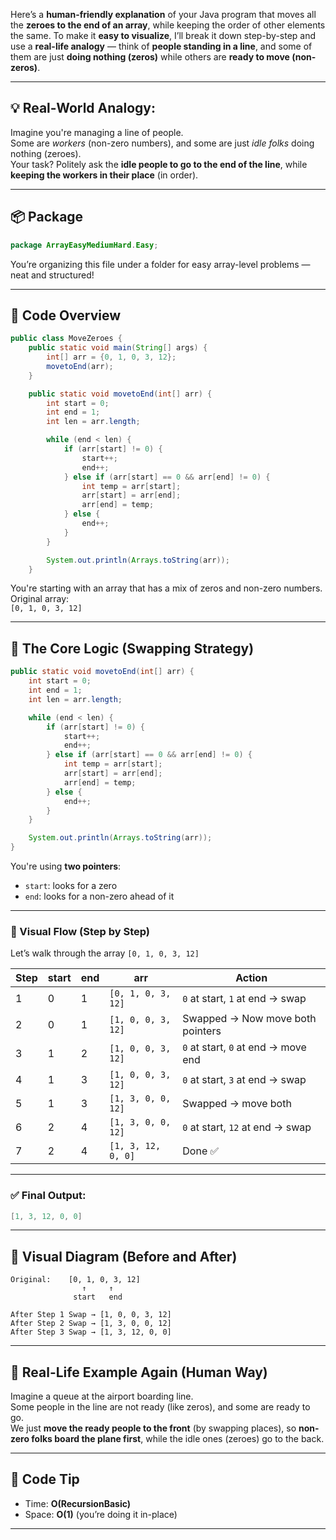 Here’s a **human-friendly explanation** of your Java program that moves all the **zeroes to the end of an array**, while keeping the order of other elements the same. To make it **easy to visualize**, I’ll break it down step-by-step and use a **real-life analogy** — think of **people standing in a line**, and some of them are just **doing nothing (zeros)** while others are **ready to move (non-zeros)**.

---

## 💡 Real-World Analogy:  
Imagine you're managing a line of people.  
Some are *workers* (non-zero numbers), and some are just *idle folks* doing nothing (zeroes).  
Your task? Politely ask the **idle people to go to the end of the line**, while **keeping the workers in their place** (in order).

---

## 📦 Package
```java
package ArrayEasyMediumHard.Easy;
```
You’re organizing this file under a folder for easy array-level problems — neat and structured!

---

## 🔧 Code Overview
```java
public class MoveZeroes {
    public static void main(String[] args) {
        int[] arr = {0, 1, 0, 3, 12};
        movetoEnd(arr);
    }

    public static void movetoEnd(int[] arr) {
        int start = 0;
        int end = 1;
        int len = arr.length;

        while (end < len) {
            if (arr[start] != 0) {
                start++;
                end++;
            } else if (arr[start] == 0 && arr[end] != 0) {
                int temp = arr[start];
                arr[start] = arr[end];
                arr[end] = temp;
            } else {
                end++;
            }
        }

        System.out.println(Arrays.toString(arr));
    }
```
You're starting with an array that has a mix of zeros and non-zero numbers.  
Original array:  
`[0, 1, 0, 3, 12]`

---

## 🔄 The Core Logic (Swapping Strategy)

```java
public static void movetoEnd(int[] arr) {
    int start = 0;
    int end = 1;
    int len = arr.length;

    while (end < len) {
        if (arr[start] != 0) {
            start++;
            end++;
        } else if (arr[start] == 0 && arr[end] != 0) {
            int temp = arr[start];
            arr[start] = arr[end];
            arr[end] = temp;
        } else {
            end++;
        }
    }

    System.out.println(Arrays.toString(arr));
}
```
You're using **two pointers**:  
- `start`: looks for a zero  
- `end`: looks for a non-zero ahead of it  

---

### 🧠 Visual Flow (Step by Step)

Let’s walk through the array `[0, 1, 0, 3, 12]`

| Step | start | end | arr                       | Action                 |
|------|-------|-----|----------------------------|------------------------|
| 1    | 0     | 1   | `[0, 1, 0, 3, 12]`         | `0` at start, `1` at end → swap |
| 2    | 0     | 1   | `[1, 0, 0, 3, 12]`         | Swapped → Now move both pointers |
| 3    | 1     | 2   | `[1, 0, 0, 3, 12]`         | `0` at start, `0` at end → move end |
| 4    | 1     | 3   | `[1, 0, 0, 3, 12]`         | `0` at start, `3` at end → swap |
| 5    | 1     | 3   | `[1, 3, 0, 0, 12]`         | Swapped → move both |
| 6    | 2     | 4   | `[1, 3, 0, 0, 12]`         | `0` at start, `12` at end → swap |
| 7    | 2     | 4   | `[1, 3, 12, 0, 0]`         | Done ✅ |

---

### ✅ Final Output:
```java
[1, 3, 12, 0, 0]
```

---

## 🎨 Visual Diagram (Before and After)

```
Original:    [0, 1, 0, 3, 12]
                ↑     ↑
              start   end

After Step 1 Swap → [1, 0, 0, 3, 12]
After Step 2 Swap → [1, 3, 0, 0, 12]
After Step 3 Swap → [1, 3, 12, 0, 0]
```

---

## 🧍 Real-Life Example Again (Human Way)
Imagine a queue at the airport boarding line.  
Some people in the line are not ready (like zeros), and some are ready to go.  
We just **move the ready people to the front** (by swapping places), so **non-zero folks board the plane first**, while the idle ones (zeroes) go to the back.

---

## 📢 Code Tip
- Time: **O(RecursionBasic)**  
- Space: **O(1)** (you’re doing it in-place)

---

 